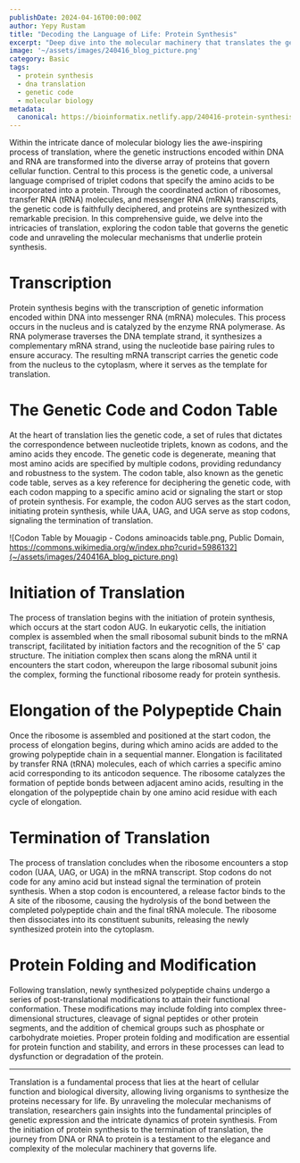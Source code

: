 ```yaml
---
publishDate: 2024-04-16T00:00:00Z
author: Yepy Rustam
title: "Decoding the Language of Life: Protein Synthesis"
excerpt: "Deep dive into the molecular machinery that translates the genetic code into the building blocks of life: proteins. From the triplet codons of DNA and RNA to the intricate ribosomal assembly line, the process of translation lies at the heart of gene expression, orchestrating the synthesis of functional proteins essential for cellular function."  
image: '~/assets/images/240416_blog_picture.png'
category: Basic
tags:
  - protein synthesis
  - dna translation
  - genetic code
  - molecular biology
metadata:
  canonical: https://bioinformatix.netlify.app/240416-protein-synthesis
---
```


Within the intricate dance of molecular biology lies the awe-inspiring process of translation, where the genetic instructions encoded within DNA and RNA are transformed into the diverse array of proteins that govern cellular function. Central to this process is the genetic code, a universal language comprised of triplet codons that specify the amino acids to be incorporated into a protein. Through the coordinated action of ribosomes, transfer RNA (tRNA) molecules, and messenger RNA (mRNA) transcripts, the genetic code is faithfully deciphered, and proteins are synthesized with remarkable precision. In this comprehensive guide, we delve into the intricacies of translation, exploring the codon table that governs the genetic code and unraveling the molecular mechanisms that underlie protein synthesis.

# Transcription

Protein synthesis begins with the transcription of genetic information encoded within DNA into messenger RNA (mRNA) molecules. This process occurs in the nucleus and is catalyzed by the enzyme RNA polymerase. As RNA polymerase traverses the DNA template strand, it synthesizes a complementary mRNA strand, using the nucleotide base pairing rules to ensure accuracy. The resulting mRNA transcript carries the genetic code from the nucleus to the cytoplasm, where it serves as the template for translation.

# The Genetic Code and Codon Table

At the heart of translation lies the genetic code, a set of rules that dictates the correspondence between nucleotide triplets, known as codons, and the amino acids they encode. The genetic code is degenerate, meaning that most amino acids are specified by multiple codons, providing redundancy and robustness to the system. The codon table, also known as the genetic code table, serves as a key reference for deciphering the genetic code, with each codon mapping to a specific amino acid or signaling the start or stop of protein synthesis. For example, the codon AUG serves as the start codon, initiating protein synthesis, while UAA, UAG, and UGA serve as stop codons, signaling the termination of translation.

![Codon Table by Mouagip - Codons aminoacids table.png, Public Domain, https://commons.wikimedia.org/w/index.php?curid=5986132](~/assets/images/240416A_blog_picture.png)

# Initiation of Translation

The process of translation begins with the initiation of protein synthesis, which occurs at the start codon AUG. In eukaryotic cells, the initiation complex is assembled when the small ribosomal subunit binds to the mRNA transcript, facilitated by initiation factors and the recognition of the 5' cap structure. The initiation complex then scans along the mRNA until it encounters the start codon, whereupon the large ribosomal subunit joins the complex, forming the functional ribosome ready for protein synthesis.

# Elongation of the Polypeptide Chain

Once the ribosome is assembled and positioned at the start codon, the process of elongation begins, during which amino acids are added to the growing polypeptide chain in a sequential manner. Elongation is facilitated by transfer RNA (tRNA) molecules, each of which carries a specific amino acid corresponding to its anticodon sequence. The ribosome catalyzes the formation of peptide bonds between adjacent amino acids, resulting in the elongation of the polypeptide chain by one amino acid residue with each cycle of elongation.

# Termination of Translation

The process of translation concludes when the ribosome encounters a stop codon (UAA, UAG, or UGA) in the mRNA transcript. Stop codons do not code for any amino acid but instead signal the termination of protein synthesis. When a stop codon is encountered, a release factor binds to the A site of the ribosome, causing the hydrolysis of the bond between the completed polypeptide chain and the final tRNA molecule. The ribosome then dissociates into its constituent subunits, releasing the newly synthesized protein into the cytoplasm.

# Protein Folding and Modification

Following translation, newly synthesized polypeptide chains undergo a series of post-translational modifications to attain their functional conformation. These modifications may include folding into complex three-dimensional structures, cleavage of signal peptides or other protein segments, and the addition of chemical groups such as phosphate or carbohydrate moieties. Proper protein folding and modification are essential for protein function and stability, and errors in these processes can lead to dysfunction or degradation of the protein.

***

Translation is a fundamental process that lies at the heart of cellular function and biological diversity, allowing living organisms to synthesize the proteins necessary for life. By unraveling the molecular mechanisms of translation, researchers gain insights into the fundamental principles of genetic expression and the intricate dynamics of protein synthesis. From the initiation of protein synthesis to the termination of translation, the journey from DNA or RNA to protein is a testament to the elegance and complexity of the molecular machinery that governs life.